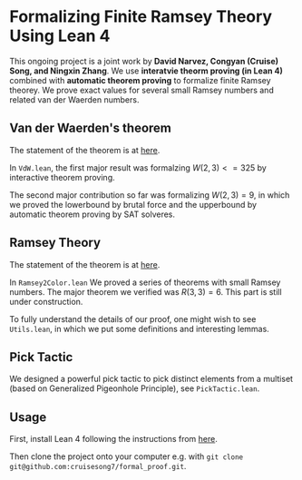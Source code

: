 # Formalizing Finite Ramsey Theory Using Lean 4 
This ongoing project is a joint work by **David Narvez, Congyan (Cruise) Song, and Ningxin Zhang**. We use **interatvie theorm proving (in Lean 4)** combined with **automatic theorem proving** to formalize finite Ramsey theorey. We prove exact values for several small Ramsey numbers and related van der Waerden numbers. 

## Van der Waerden's theorem
The statement of the theorem is at [here](https://en.wikipedia.org/wiki/Van_der_Waerden%27s_theorem). 

In ```VdW.lean```, the first major result was formalzing $W(2,3) <= 325$ by interactive theorem proving.

The second major contribution so far was formalizing $W(2,3) = 9$, in which we proved the lowerbound by brutal force and the upperbound by automatic theorem proving by SAT solveres.

## Ramsey Theory 
The statement of the theorem is at [here](https://en.wikipedia.org/wiki/Ramsey%27s_theorem). 

In ```Ramsey2Color.lean``` We proved a series of theorems with small Ramsey numbers. The major theorem we verified was $R(3,3) = 6$. This part is still under construction. 

To fully understand the details of our proof, one might wish to see ``` Utils.lean```, in which we put some definitions and interesting lemmas. 

## Pick Tactic
We designed a powerful pick tactic to pick distinct elements from a multiset (based on Generalized Pigeonhole Principle), see ```PickTactic.lean```.

## Usage
First, install Lean 4 following the instructions from [here](https://github.com/leanprover/lean4).

Then clone the project onto your computer e.g. with ```git clone git@github.com:cruisesong7/formal_proof.git```.

